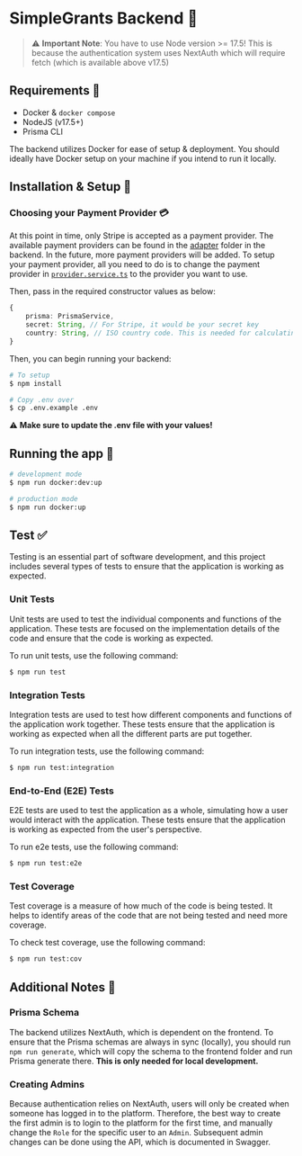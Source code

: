 # SimpleGrants Backend 📡

> ⚠️ **Important Note**:
> You have to use Node version >= 17.5! This is because the authentication system uses NextAuth which will require fetch (which is available above v17.5)

## Requirements 📝

- Docker & `docker compose`
- NodeJS (v17.5+)
- Prisma CLI

The backend utilizes Docker for ease of setup & deployment. You should ideally have Docker setup on your machine if you intend to run it locally.

## Installation & Setup 🧪

### Choosing your Payment Provider 💳

At this point in time, only Stripe is accepted as a payment provider. The available payment providers can be found in the [adapter](./src/provider/adapter/) folder in the backend. In the future, more payment providers will be added.
To setup your payment provider, all you need to do is to change the payment provider in [`provider.service.ts`](./src/provider/provider.service.ts#L15) to the provider you want to use.

Then, pass in the required constructor values as below:

```typescript
{
    prisma: PrismaService,
    secret: String, // For Stripe, it would be your secret key
    country: String, // ISO country code. This is needed for calculating the payment provider fees if any
}
```

Then, you can begin running your backend:

```bash
# To setup
$ npm install

# Copy .env over
$ cp .env.example .env

```

⚠️ **Make sure to update the .env file with your values!**

## Running the app 🚀

```bash
# development mode
$ npm run docker:dev:up

# production mode
$ npm run docker:up
```

## Test ✅

Testing is an essential part of software development, and this project includes several types of tests to ensure that the application is working as expected.

### Unit Tests

Unit tests are used to test the individual components and functions of the application. These tests are focused on the implementation details of the code and ensure that the code is working as expected.

To run unit tests, use the following command:

```bash
$ npm run test
```

### Integration Tests

Integration tests are used to test how different components and functions of the application work together. These tests ensure that the application is working as expected when all the different parts are put together.

To run integration tests, use the following command:

```bash
$ npm run test:integration
```

### End-to-End (E2E) Tests

E2E tests are used to test the application as a whole, simulating how a user would interact with the application. These tests ensure that the application is working as expected from the user's perspective.

To run e2e tests, use the following command:

```bash
$ npm run test:e2e
```

### Test Coverage

Test coverage is a measure of how much of the code is being tested. It helps to identify areas of the code that are not being tested and need more coverage.

To check test coverage, use the following command:

```bash
$ npm run test:cov
```

## Additional Notes 🧠

### Prisma Schema

The backend utilizes NextAuth, which is dependent on the frontend. To ensure that the Prisma schemas are always in sync (locally), you should run `npm run generate`, which will copy the schema to the frontend folder and run Prisma generate there. **This is only needed for local development.**

### Creating Admins

Because authentication relies on NextAuth, users will only be created when someone has logged in to the platform. Therefore, the best way to create the first admin is to login to the platform for the first time, and manually change the `Role` for the specific user to an `Admin`.
Subsequent admin changes can be done using the API, which is documented in Swagger.
